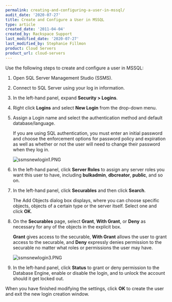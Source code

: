 ```yaml
---
permalink: creating-and-configuring-a-user-in-mssql/
audit_date: '2020-07-27'
title: Create and Configure a User in MSSQL
type: article
created_date: '2011-04-04'
created_by: Rackspace Support
last_modified_date: '2020-07-27'
last_modified_by: Stephanie Fillmon
product: Cloud Servers
product_url: cloud-servers
---
```


Use the following steps to create and configure a user in MSSQL:

1. Open SQL Server Management Studio (SSMS).

2. Connect to SQL Server using your log in information.

3. In the left-hand panel, expand **Security > Logins**.

4. Right click **Logins** and select **New Login** from the drop-down menu.

5. Assign a Login name and select the authentication method and default database/language.

   If you are using SQL authentication, you must enter an initial password and choose the
   enforcement options for password policy and expiration as well as whether or not the user will
   need to change their password when they log in.

   <img src="{% asset_path cloud-servers/creating-and-configuring-a-user-in-mssql/ssmsnewlogin1.PNG %}" alt="ssmsnewlogin1.PNG" />

6. In the left-hand panel, click **Server Roles** to assign any server roles you want
   this user to have, including **bulkadmin**, **dbcreator**, **public**, and so on.

7. In the left-hand panel, click **Securables** and then click **Search**.

   The Add Objects dialog box displays, where you can choose specific objects, objects of a
   certain type or the server itself. Select one and click **OK**.

8. On the **Securables** page, select **Grant**, **With Grant**, or **Deny** as necessary for any of the
   objects in the explicit box.

   **Grant** gives access to the securable, **With Grant** allows the user to grant access to the
   securable, and **Deny** expressly denies permission to the securable no matter what roles or
   permissions the user may have.

   <img src="{% asset_path cloud-servers/creating-and-configuring-a-user-in-mssql/ssmsnewlogin3.PNG %}" alt="ssmsnewlogin3.PNG" />

9. In the left-hand panel, click **Status** to grant or deny permission to the Database Engine,
   enable or disable the login, and to unlock the account should it get
   locked out.

When you have finished modifying the settings, click **OK** to create the user and exit the new login creation window.
